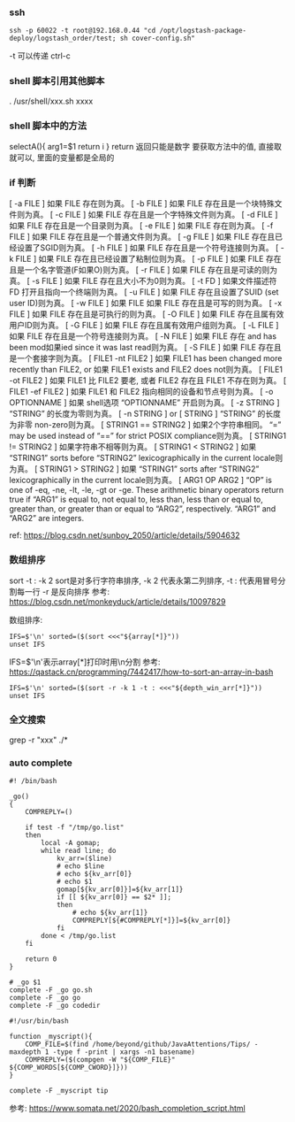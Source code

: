 ### ssh
```
ssh -p 60022 -t root@192.168.0.44 "cd /opt/logstash-package-deploy/logstash_order/test; sh cover-config.sh"
```
-t 可以传递 ctrl-c


### shell 脚本引用其他脚本
. /usr/shell/xxx.sh
xxxx

### shell 脚本中的方法
selectA(){
  arg1=$1
  return i
}
return 返回只能是数字
要获取方法中的值, 直接取就可以, 里面的变量都是全局的


### if 判断
[ -a FILE ]  如果 FILE 存在则为真。 
[ -b FILE ]  如果 FILE 存在且是一个块特殊文件则为真。 
[ -c FILE ]  如果 FILE 存在且是一个字特殊文件则为真。 
[ -d FILE ]  如果 FILE 存在且是一个目录则为真。 
[ -e FILE ]  如果 FILE 存在则为真。 
[ -f FILE ]  如果 FILE 存在且是一个普通文件则为真。 
[ -g FILE ] 如果 FILE 存在且已经设置了SGID则为真。 [ -h FILE ]  如果 FILE 存在且是一个符号连接则为真。 
[ -k FILE ]  如果 FILE 存在且已经设置了粘制位则为真。 
[ -p FILE ]  如果 FILE 存在且是一个名字管道(F如果O)则为真。 
[ -r FILE ]  如果 FILE 存在且是可读的则为真。 
[ -s FILE ]  如果 FILE 存在且大小不为0则为真。 
[ -t FD ]  如果文件描述符 FD 打开且指向一个终端则为真。 
[ -u FILE ]  如果 FILE 存在且设置了SUID (set user ID)则为真。 
[ -w FILE ]  如果 FILE 如果 FILE 存在且是可写的则为真。 
[ -x FILE ]  如果 FILE 存在且是可执行的则为真。 
[ -O FILE ]  如果 FILE 存在且属有效用户ID则为真。 
[ -G FILE ]  如果 FILE 存在且属有效用户组则为真。 
[ -L FILE ]  如果 FILE 存在且是一个符号连接则为真。 
[ -N FILE ]  如果 FILE 存在 and has been mod如果ied since it was last read则为真。 
[ -S FILE ]  如果 FILE 存在且是一个套接字则为真。 
[ FILE1 -nt FILE2 ]  如果 FILE1 has been changed more recently than FILE2, or 如果 FILE1 exists and FILE2 does not则为真。 
[ FILE1 -ot FILE2 ]  如果 FILE1 比 FILE2 要老, 或者 FILE2 存在且 FILE1 不存在则为真。 
[ FILE1 -ef FILE2 ]  如果 FILE1 和 FILE2 指向相同的设备和节点号则为真。 
[ -o OPTIONNAME ]  如果 shell选项 “OPTIONNAME” 开启则为真。 
[ -z STRING ]  “STRING” 的长度为零则为真。 
[ -n STRING ] or [ STRING ]  “STRING” 的长度为非零 non-zero则为真。 
[ STRING1 == STRING2 ]  如果2个字符串相同。 “=” may be used instead of “==” for strict POSIX compliance则为真。 
[ STRING1 != STRING2 ]  如果字符串不相等则为真。
[ STRING1 < STRING2 ]  如果 “STRING1” sorts before “STRING2” lexicographically in the current locale则为真。 
[ STRING1 > STRING2 ]  如果 “STRING1” sorts after “STRING2” lexicographically in the current locale则为真。 
[ ARG1 OP ARG2 ] “OP” is one of -eq, -ne, -lt, -le, -gt or -ge. These arithmetic binary operators return true if “ARG1” is equal to, not equal to, less than, less than or equal to, greater than, or greater than or equal to “ARG2”, respectively. “ARG1” and “ARG2” are integers.

ref: https://blog.csdn.net/sunboy_2050/article/details/5904632


### 数组排序
sort -t : -k 2
sort是对多行字符串排序, -k 2 代表永第二列排序, -t : 代表用冒号分割每一行
-r 是反向排序
参考: https://blog.csdn.net/monkeyduck/article/details/10097829

数组排序: 
```
IFS=$'\n' sorted=($(sort <<<"${array[*]}"))
unset IFS
```
IFS=$'\n'表示array[*]打印时用\n分割
参考: https://qastack.cn/programming/7442417/how-to-sort-an-array-in-bash

```
IFS=$'\n' sorted=($(sort -r -k 1 -t : <<<"${depth_win_arr[*]}"))
unset IFS
```

### 全文搜索
grep -r "xxx" ./*

### auto complete
```
#! /bin/bash

_go()
{
    COMPREPLY=()

    if test -f "/tmp/go.list"
    then
        local -A gomap;
        while read line; do
            kv_arr=($line)
            # echo $line
            # echo ${kv_arr[0]}
            # echo $1
            gomap[${kv_arr[0]}]=${kv_arr[1]}
            if [[ ${kv_arr[0]} == $2* ]];
            then
                # echo ${kv_arr[1]}
                COMPREPLY[${#COMPREPLY[*]}]=${kv_arr[0]}
            fi
        done < /tmp/go.list
    fi

    return 0
}

# _go $1
complete -F _go go.sh
complete -F _go go
complete -F _go codedir

```

```
#!/usr/bin/bash

function _myscript(){
    COMP_FILE=$(find /home/beyond/github/JavaAttentions/Tips/ -maxdepth 1 -type f -print | xargs -n1 basename)
    COMPREPLY=($(compgen -W "${COMP_FILE}" ${COMP_WORDS[${COMP_CWORD}]}))
}

complete -F _myscript tip
```

参考: https://www.somata.net/2020/bash_completion_script.html
